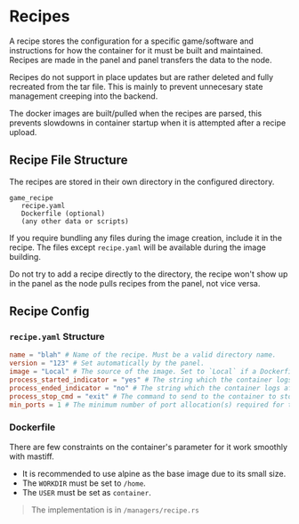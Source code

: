# Recipes

A recipe stores the configuration for a specific game/software and instructions for 
how the container for it must be built and maintained. Recipes are made in the panel
and panel transfers the data to the node.

Recipes do not support in place updates but are rather deleted and fully recreated
from the tar file. This is mainly to prevent unnecesary state management creeping 
into the backend. 

The docker images are built/pulled when the recipes are parsed, this prevents slowdowns
in container startup when it is attempted after a recipe upload. 

## Recipe File Structure
The recipes are stored in their own directory in the configured directory.

```
game_recipe
   recipe.yaml
   Dockerfile (optional)
   (any other data or scripts)
```

If you require bundling any files during the image creation, include it in the recipe.
The files except `recipe.yaml` will be available during the image building. 

<div class="warning">
Do not try to add a recipe directly to the directory, the recipe won't show up in the panel
as the node pulls recipes from the panel, not vice versa.
</div>

## Recipe Config

### `recipe.yaml` Structure

```toml
name = "blah" # Name of the recipe. Must be a valid directory name. 
version = "123" # Set automatically by the panel.
image = "Local" # The source of the image. Set to `Local` if a Dockerfile is provided.
process_started_indicator = "yes" # The string which the container logs after it has fully started. 
process_ended_indicator = "no" # The string which the container logs after it has fully exited. 
process_stop_cmd = "exit" # The command to send to the container to stop it. If not given, SIGTERM will be send
min_ports = 1 # The minimum number of port allocation(s) required for the container. 
```

### Dockerfile
There are few constraints on the container's parameter for it work smoothly with mastiff.

- It is recommended to use alpine as the base image due to its small size.
- The `WORKDIR` must be set to `/home`.
- The `USER` must be set as `container`.


> The implementation is in `/managers/recipe.rs`
